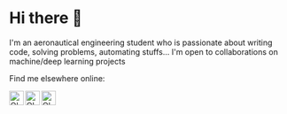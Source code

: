 # Hi there 👋


I'm an aeronautical engineering student who is passionate about writing code, solving problems, automating stuffs... I'm open to collaborations on machine/deep learning projects


Find me elsewhere online:

[<img align="left" alt="Olusipe Daniel | LinkedIn" width="26px" src="https://cdn.jsdelivr.net/npm/simple-icons@v3/icons/linkedin.svg" />][linkedin]
[<img align="left" alt="Olusipe Daniel | twitter" width="26px" src="https://cdn.jsdelivr.net/npm/simple-icons@v3/icons/twitter.svg" />][twitter]
[<img align="left" alt="Olusipe Daniel | whatsapp" width="26px" src="https://cdn.jsdelivr.net/npm/simple-icons@v3/icons/whatsapp.svg" />][whatsapp]

[linkedin]: https://www.linkedin.com/in/olusipedaniel
[twitter]: https://www.twitter.com/olusipe_daniel
[Whatsapp]: https://wa.me/+2349136355052
